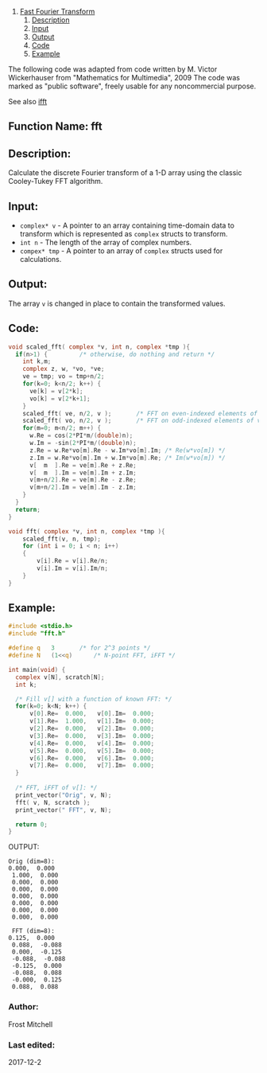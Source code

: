 1. [Fast Fourier Transform](#function-name-fft)
    1. [Description](#description)
    2. [Input](#input)
    3. [Output](#output)
    4. [Code](#code)
    5. [Example](#example)
 
The following code was adapted from code written by 
M. Victor Wickerhauser
from "Mathematics for Multimedia",  2009
The code was marked as "public software", freely usable 
for any noncommercial purpose.

See also [ifft](./ifft.md)

## Function Name: fft

## Description:
Calculate the discrete Fourier transform of a 1-D array using the classic
Cooley-Tukey FFT algorithm.
 
## Input:
*  `complex* v` - A pointer to an array containing time-domain data to transform
which is represented as `complex` structs to transform.  
*  `int n` - The length of the array of complex numbers.  
*  `compex* tmp` - A pointer to an array of `complex` structs used for calculations.  
    
## Output:
The array `v` is changed in place to contain the transformed values.

## Code:
```c
void scaled_fft( complex *v, int n, complex *tmp ){
  if(n>1) {			/* otherwise, do nothing and return */
    int k,m;    
    complex z, w, *vo, *ve;
    ve = tmp; vo = tmp+n/2;
    for(k=0; k<n/2; k++) {
      ve[k] = v[2*k];
      vo[k] = v[2*k+1];
    }
    scaled_fft( ve, n/2, v );		/* FFT on even-indexed elements of v[] */
    scaled_fft( vo, n/2, v );		/* FFT on odd-indexed elements of v[] */
    for(m=0; m<n/2; m++) {
      w.Re = cos(2*PI*m/(double)n);
      w.Im = -sin(2*PI*m/(double)n);
      z.Re = w.Re*vo[m].Re - w.Im*vo[m].Im;	/* Re(w*vo[m]) */
      z.Im = w.Re*vo[m].Im + w.Im*vo[m].Re;	/* Im(w*vo[m]) */
      v[  m  ].Re = ve[m].Re + z.Re;
      v[  m  ].Im = ve[m].Im + z.Im;
      v[m+n/2].Re = ve[m].Re - z.Re;
      v[m+n/2].Im = ve[m].Im - z.Im;
    }
  }
  return;
}

void fft( complex *v, int n, complex *tmp ){
	scaled_fft(v, n, tmp);
	for (int i = 0; i < n; i++)
	{
		v[i].Re = v[i].Re/n;
		v[i].Im = v[i].Im/n;
	}
}
```

## Example:
```c
#include <stdio.h>
#include "fft.h"

#define q	3		/* for 2^3 points */
#define N	(1<<q)		/* N-point FFT, iFFT */

int main(void) {
  complex v[N], scratch[N];
  int k;

  /* Fill v[] with a function of known FFT: */
  for(k=0; k<N; k++) {
      v[0].Re=  0.000,   v[0].Im=  0.000;
      v[1].Re=  1.000,   v[1].Im=  0.000;
      v[2].Re=  0.000,   v[2].Im=  0.000;
      v[3].Re=  0.000,   v[3].Im=  0.000;
      v[4].Re=  0.000,   v[4].Im=  0.000;
      v[5].Re=  0.000,   v[5].Im=  0.000;
      v[6].Re=  0.000,   v[6].Im=  0.000;
      v[7].Re=  0.000,   v[7].Im=  0.000;
  }
    
  /* FFT, iFFT of v[]: */
  print_vector("Orig", v, N);
  fft( v, N, scratch );
  print_vector(" FFT", v, N);

  return 0;
}
```
OUTPUT:
```
Orig (dim=8): 
0.000,  0.000 
 1.000,  0.000 
 0.000,  0.000 
 0.000,  0.000 
 0.000,  0.000 
 0.000,  0.000 
 0.000,  0.000 
 0.000,  0.000 

 FFT (dim=8): 
0.125,  0.000 
 0.088,  -0.088 
 0.000,  -0.125 
 -0.088,  -0.088 
 -0.125,  0.000 
 -0.088,  0.088 
 -0.000,  0.125 
 0.088,  0.088 
```


### Author: 
Frost Mitchell

### Last edited:
2017-12-2
